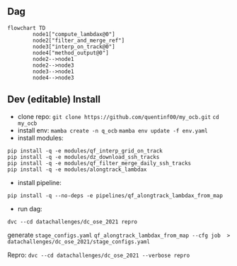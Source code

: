 
## Dag
```mermaid
flowchart TD
        node1["compute_lambdax@0"]
        node2["filter_and_merge_ref"]
        node3["interp_on_track@0"]
        node4["method_output@0"]
        node2-->node1
        node2-->node3
        node3-->node1
        node4-->node3
```

## Dev (editable) Install
- clone repo:
`git clone https://github.com/quentinf00/my_ocb.git`
`cd my_ocb`
- install env:
`mamba create -n q_ocb`
`mamba env update -f env.yaml`
- install modules:
```
pip install -q -e modules/qf_interp_grid_on_track
pip install -q -e modules/dz_download_ssh_tracks
pip install -q -e modules/qf_filter_merge_daily_ssh_tracks
pip install -q -e modules/alongtrack_lambdax
```
- install pipeline:
```
pip install -q --no-deps -e pipelines/qf_alongtrack_lambdax_from_map
```


- run dag:
```
dvc --cd datachallenges/dc_ose_2021 repro
```
generate `stage_configs.yaml`
`qf_alongtrack_lambdax_from_map --cfg job  > datachallenges/dc_ose_2021/stage_configs.yaml`

Repro:
`dvc --cd datachallenges/dc_ose_2021 --verbose repro`
